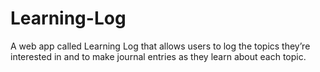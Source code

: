 # Learning-Log
A web app called Learning Log that allows users to log the topics they’re interested in and to make journal entries as they learn about each topic. 
